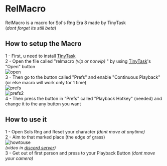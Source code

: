 # RelMacro
RelMacro is a macro for Sol's Rng Era 8 made by TinyTask \
(*dont forget its still beta*)
## How to setup the Macro
1 - First, u need to install [TinyTask](https://tinytask.net/download.html) \
2 - Open the file called "relmacro *(vip  or nonvip)* " by using [TinyTask](https://tinytask.net/download.html)'s "Open" button \
![open](https://cdn.discordapp.com/attachments/1260228799963074562/1260247922541592576/image.png?ex=668ea0d7&is=668d4f57&hm=547342ec39ebfb8f4816fc136c3aaeb3b36f078df223099dfa28dd1fb5a05535&)\
3 - Then go to the button called "Prefs" and enable "Continuous Playback" (or else macro will work only for 1 time) \
![prefs](https://cdn.discordapp.com/attachments/1260228799963074562/1260247955236061336/image.png?ex=668ea0de&is=668d4f5e&hm=80b51ac46354bbdfb4a574081e4c4ef37d26644cb21b77fb4ec702b562062095&)\
![prefs2](https://cdn.discordapp.com/attachments/1260228799963074562/1260298349190320198/image.png?ex=668ecfcd&is=668d7e4d&hm=bc20e8da85cb237533faf2fce1de03d5a78db03fcd2c4ffdce40b5a938c228e5&)\
4 - Then press the button in "Prefs" called "Playback Hotkey" (needed) and change it to the any button you want 
## How to use it
1 - Open Sols Rng and Reset your character *(dont move at anytime)* \
2 - Aim to that marked place (the edge of grass) \
![howtouse](https://cdn.discordapp.com/attachments/1260228799963074562/1260281276548648960/image.png?ex=668ebfe7&is=668d6e67&hm=f0b70309ad8be6bffd3eb4322b521ce1f705cf6efe9eae3cd233592f30113fb3&) \
*(video in [discord server](https://discord.gg/exYjvktb))*\
3 - Get out of first person and press to your Playback Button 
*(dont move your camera)*

